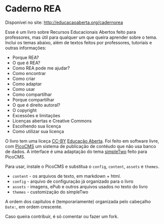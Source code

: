 # Caderno REA

Disponível no site: http://educacaoaberta.org/cadernorea

Esse é um livro sobre Recursos Educacionais Abertos feito para professores, mas útil para qualquer um que queira aprender sobre o tema. 
Inclui os temas abaixo, além de textos feitos por professores, tutoriais e outras informações:

* Porque REA?
* O que é REA?
* Como REA pode me ajudar?
* Como encontrar
* Como criar
* Como adaptar
* Como usar
* Como compartilhar
* Porque compartilhar
* O que é direito autoral?
* O copyright
* Excessões e limitações
* Licenças abertas e Creative Commons
* Escolhendo sua licença
* Como utilizar sua licença

O livro tem uma liceça [CC-BY](https://creativecommons.org/licenses/by/4.0/) [Educação Aberta](http://www.educacaoaberta.org). 
Foi feito em software livre, com [PicoCMS](http://picocms.org/) um sistema de publicação de contéudo que não usa banco de dados. 
A interface é uma adaptação do tema [simpleTwo](https://github.com/sonst-was/simpleTwo) feito para PicoCMS.

Para usar, instale o PicoCMS e substitua o ``config``, ``content``, ``assets`` e ``themes``.

* ``content`` - os arquivos de texto, em markdown + html.
* ``config`` - arquivo de configuração já organizado para o livro
* ``assets`` - imagens, ePub e outros arquivos usados no texto do livro
* ``themes`` - customização do simpleTwo

A ordem dos capítulos é (temporariamente) organizada pelo cabeçalho ``Date:``, em ordem crescente.

Caso queira contribuir, é só comentar ou fazer um fork.
